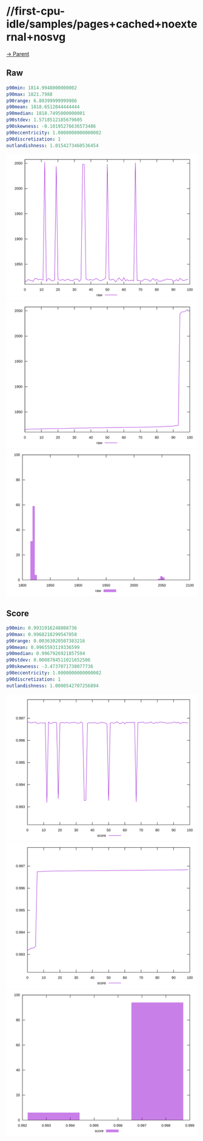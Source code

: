 
# //first-cpu-idle/samples/pages+cached+noexternal+nosvg

[→ Parent](../..)


## Raw


```yaml
p90min: 1814.9948000000002
p90max: 1821.7988
p90range: 6.80399999999986
p90mean: 1818.6512044444444
p90median: 1818.7495000000001
p90stdev: 1.5718512185679605
p90skewness: -0.10195276636573486
p90eccentricity: 1.0000000000000002
p90discretization: 1
outlandishness: 1.0154273460536454

```

![PLOT: raw-values](./raw/values.svg)![PLOT: raw-sorted](./raw/sorted.svg)![PLOT: raw-histogram](./raw/histogram.svg)
## Score


```yaml
p90min: 0.9931916248808736
p90max: 0.9968218299547058
p90range: 0.00363020507383216
p90mean: 0.9965593119336599
p90median: 0.9967926921857594
p90stdev: 0.0008784511021652506
p90skewness: -3.4737071738077736
p90eccentricity: 1.0000000000000002
p90discretization: 1
outlandishness: 1.0000542707256894

```

![PLOT: score-values](./score/values.svg)![PLOT: score-sorted](./score/sorted.svg)![PLOT: score-histogram](./score/histogram.svg)